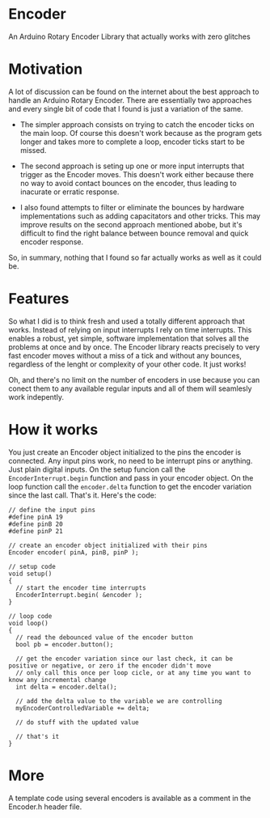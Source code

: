 # Encoder

An Arduino Rotary Encoder Library that actually works with zero glitches

# Motivation

A lot of discussion can be found on the internet about the best approach to handle an Arduino Rotary Encoder. There are essentially two approaches and every single bit of code that I found is just a variation of the same.

- The simpler approach consists on trying to catch the encoder ticks on the main loop. Of course this doesn't work because as the program gets longer and takes more to complete a loop, encoder ticks start to be missed.

- The second approach is seting up one or more input interrupts that trigger as the Encoder moves. This doesn't work either because there no way to avoid contact bounces on the encoder, thus leading to inacurate or erratic response.

- I also found attempts to filter or eliminate the bounces by hardware implementations such as adding capacitators and other tricks. This may improve results on the second approach mentioned abobe, but it's difficult to find the right balance between bounce removal and quick encoder response.

So, in summary, nothing that I found so far actually works as well as it could be.

# Features

So what I did is to think fresh and used a totally different approach that works. Instead of relying on input interrupts I rely on time interrupts. This enables a robust, yet simple, software implementation that solves all the problems at once and by once. The Encoder library reacts precisely to very fast encoder moves without a miss of a tick and without any bounces, regardless of the lenght or complexity of your other code. It just works! 

Oh, and there's no limit on the number of encoders in use because you can conect them to any available regular inputs and all of them will seamlesly work indepently.

# How it works

You just create an Encoder object initialized to the pins the encoder is connected. Any input pins work, no need to be interrupt pins or anything. Just plain digital inputs. On the setup funcion call the `EncoderInterrupt.begin` function and pass in your encoder object. On the loop function call the `encoder.delta` function to get the encoder variation since the last call. That's it. Here's the code:

```
// define the input pins
#define pinA 19
#define pinB 20
#define pinP 21

// create an encoder object initialized with their pins
Encoder encoder( pinA, pinB, pinP );

// setup code
void setup() 
{
  // start the encoder time interrupts
  EncoderInterrupt.begin( &encoder );
}

// loop code
void loop()
{
  // read the debounced value of the encoder button
  bool pb = encoder.button();

  // get the encoder variation since our last check, it can be positive or negative, or zero if the encoder didn't move
  // only call this once per loop cicle, or at any time you want to know any incremental change
  int delta = encoder.delta();

  // add the delta value to the variable we are controlling
  myEncoderControlledVariable += delta;

  // do stuff with the updated value

  // that's it
}
```

# More

A template code using several encoders is available as a comment in the Encoder.h header file.

